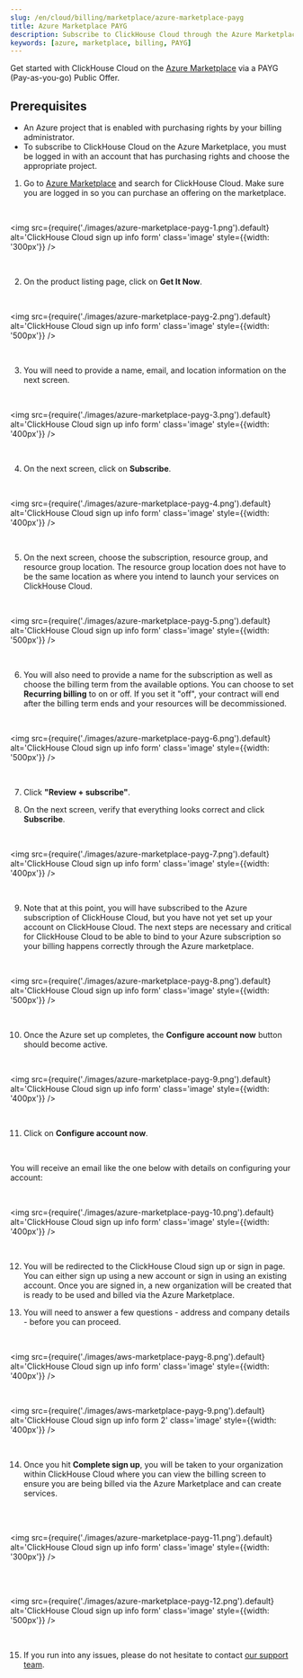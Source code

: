 ```yaml
---
slug: /en/cloud/billing/marketplace/azure-marketplace-payg
title: Azure Marketplace PAYG
description: Subscribe to ClickHouse Cloud through the Azure Marketplace (PAYG).
keywords: [azure, marketplace, billing, PAYG]
---
```


Get started with ClickHouse Cloud on the [Azure Marketplace](https://azuremarketplace.microsoft.com/en-us/marketplace/apps) via a PAYG (Pay-as-you-go) Public Offer.

## Prerequisites

- An Azure project that is enabled with purchasing rights by your billing administrator.
- To subscribe to ClickHouse Cloud on the Azure Marketplace, you must be logged in with an account that has purchasing rights and choose the appropriate project.

1. Go to [Azure Marketplace](https://azuremarketplace.microsoft.com/en-us/marketplace/apps) and search for ClickHouse Cloud. Make sure you are logged in so you can purchase an offering on the marketplace.

<br />

<img src={require('./images/azure-marketplace-payg-1.png').default}
    alt='ClickHouse Cloud sign up info form'
    class='image'
    style={{width: '300px'}}
/>

<br />

2. On the product listing page, click on **Get It Now**.

<br />

<img src={require('./images/azure-marketplace-payg-2.png').default}
    alt='ClickHouse Cloud sign up info form'
    class='image'
    style={{width: '500px'}}
/>

<br />

3. You will need to provide a name, email, and location information on the next screen.

<br />

<img src={require('./images/azure-marketplace-payg-3.png').default}
    alt='ClickHouse Cloud sign up info form'
    class='image'
    style={{width: '400px'}}
/>

<br />

4. On the next screen, click on **Subscribe**.

<br />

<img src={require('./images/azure-marketplace-payg-4.png').default}
    alt='ClickHouse Cloud sign up info form'
    class='image'
    style={{width: '400px'}}
/>

<br />

5. On the next screen, choose the subscription, resource group, and resource group location. The resource group location does not have to be the same location as where you intend to launch your services on ClickHouse Cloud.

<br />

<img src={require('./images/azure-marketplace-payg-5.png').default}
    alt='ClickHouse Cloud sign up info form'
    class='image'
    style={{width: '500px'}}
/>

<br />

6. You will also need to provide a name for the subscription as well as choose the billing term from the available options. You can choose to set **Recurring billing** to on or off. If you set it "off", your contract will end after the billing term ends and your resources will be decommissioned.

<br />

<img src={require('./images/azure-marketplace-payg-6.png').default}
    alt='ClickHouse Cloud sign up info form'
    class='image'
    style={{width: '500px'}}
/>

<br />

7. Click **"Review + subscribe"**.

8. On the next screen, verify that everything looks correct and click **Subscribe**.

<br />

<img src={require('./images/azure-marketplace-payg-7.png').default}
    alt='ClickHouse Cloud sign up info form'
    class='image'
    style={{width: '400px'}}
/>

<br />

9. Note that at this point, you will have subscribed to the Azure subscription of ClickHouse Cloud, but you have not yet set up your account on ClickHouse Cloud. The next steps are necessary and critical for ClickHouse Cloud to be able to bind to your Azure subscription so your billing happens correctly through the Azure marketplace.

<br />

<img src={require('./images/azure-marketplace-payg-8.png').default}
    alt='ClickHouse Cloud sign up info form'
    class='image'
    style={{width: '500px'}}
/>

<br />

10. Once the Azure set up completes, the **Configure account now** button should become active.

<br />

<img src={require('./images/azure-marketplace-payg-9.png').default}
    alt='ClickHouse Cloud sign up info form'
    class='image'
    style={{width: '400px'}}
/>

<br />

11. Click on **Configure account now**.

<br />

You will receive an email like the one below with details on configuring your account:

<br />

<img src={require('./images/azure-marketplace-payg-10.png').default}
    alt='ClickHouse Cloud sign up info form'
    class='image'
    style={{width: '400px'}}
/>

<br />

12. You will be redirected to the ClickHouse Cloud sign up or sign in page. You can either sign up using a new account or sign in using an existing account. Once you are signed in, a new organization will be created that is ready to be used and billed via the Azure Marketplace.

13. You will need to answer a few questions - address and company details - before you can proceed.

<br />

<img src={require('./images/aws-marketplace-payg-8.png').default}
    alt='ClickHouse Cloud sign up info form'
    class='image'
    style={{width: '400px'}}
/>

<br />

<img src={require('./images/aws-marketplace-payg-9.png').default}
    alt='ClickHouse Cloud sign up info form 2'
    class='image'
    style={{width: '400px'}}
/>

<br />

14. Once you hit **Complete sign up**, you will be taken to your organization within ClickHouse Cloud where you can view the billing screen to ensure you are being billed via the Azure Marketplace and can create services.

<br />

<br />

<img src={require('./images/azure-marketplace-payg-11.png').default}
    alt='ClickHouse Cloud sign up info form'
    class='image'
    style={{width: '300px'}}
/>

<br />

<br />

<img src={require('./images/azure-marketplace-payg-12.png').default}
    alt='ClickHouse Cloud sign up info form'
    class='image'
    style={{width: '500px'}}
/>

<br />

15. If you run into any issues, please do not hesitate to contact [our support team](https://clickhouse.com/support/program).
